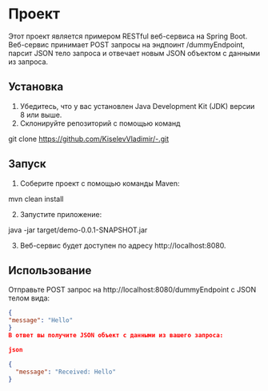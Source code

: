 # Проект
Этот проект является примером RESTful веб-сервиса на Spring Boot. Веб-сервис принимает POST запросы на эндпоинт /dummyEndpoint, парсит JSON тело 
запроса и отвечает новым JSON объектом с данными из запроса.
## Установка
1. Убедитесь, что у вас установлен Java Development Kit (JDK) версии 8 или выше.
2. Склонируйте репозиторий с помощью команд

git clone https://github.com/KiselevVladimir/-.git

## Запуск

1. Соберите проект с помощью команды Maven:

mvn clean install

2. Запустите приложение:

java -jar target/demo-0.0.1-SNAPSHOT.jar


3. Веб-сервис будет доступен по адресу http://localhost:8080.

## Использование

Отправьте POST запрос на http://localhost:8080/dummyEndpoint с JSON телом вида:

```json
{
"message": "Hello"
}
В ответ вы получите JSON объект с данными из вашего запроса:

json

{
  "message": "Received: Hello"
}
